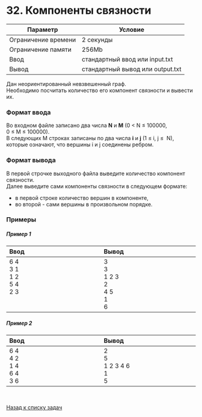 # 32. Компоненты связности

| Параметр            | Условие                          |
|---------------------|----------------------------------|
| Ограничение времени | 2 секунды                        |
| Ограничение памяти  | 256Mb                            |
| Ввод                | стандартный ввод или input.txt   |
| Вывод               | стандартный вывод или output.txt |

Дан неориентированный невзвешенный граф.  
Необходимо посчитать количество его компонент связности и вывести их.

### Формат ввода
Во входном файле записано два числа **N** и **M** 
(0&nbsp;<&nbsp;N&nbsp;≤&nbsp;100000, 0&nbsp;≤&nbsp;M&nbsp;≤&nbsp;100000).  
В следующих M строках записаны по два числа **i** и **j** (1&nbsp;≤&nbsp;i,&nbsp;j&nbsp;≤&nbsp; N), 
которые означают, что вершины i и j соединены ребром.

### Формат вывода
В первой строчке выходного файла выведите количество компонент связности.  
Далее выведите сами компоненты связности в следующем формате:  
* в первой строке количество вершин в компоненте,  
* во второй - сами вершины в произвольном порядке.


### Примеры

##### Пример 1
<table>
    <thead>
        <tr>
            <th width="250px" align="left">Ввод</th>
            <th width="250px" align="left">Вывод</th>
        </tr>
    </thead>
    <tr>
        <td>
            6 4<br>
            3 1<br>
            1 2<br>
            5 4<br>
            2 3<br><br><br>
        </td>
        <td>
            3<br>
            3<br>
            1 2 3<br>
            2<br>
            4 5<br>
            1<br>
            6 
        </td>
    </tr>
</table>

##### Пример 2
<table>
    <thead>
        <tr>
            <th width="250px" align="left">Ввод</th>
            <th width="250px" align="left">Вывод</th>
        </tr>
    </thead>
    <tr>
        <td>
            6 4<br>
            4 2<br>
            1 4<br>
            6 4<br>
            3 6
        </td>
        <td>
            2<br>
            5<br>
            1 2 3 4 6<br> 
            1<br>
            5 
        </td>
    </tr>
</table>


<br>

[Назад к списку задач](https://github.com/AlexAkama/yandex_algorithm/tree/main/src/main/java/training/v3b#%D0%B7%D0%B0%D0%B4%D0%B0%D1%87%D0%B8-30)